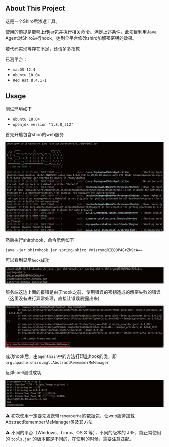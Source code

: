 ## About This Project

这是一个Shiro后渗透工具。

使用的前提是能够上传jar包并执行相关命令。满足上述条件，此项目利用Java Agent对Shiro进行hook，达到全平台修改shiro加解密密钥的效果。

若代码实现等存在不足，还请多多指教

已测平台：
* `macOS 12.4`
* `ubuntu 18.04`
* `Red Hat 8.4.1-1`

## Usage
测试环境如下
* `ubuntu 18.04`
* `openjdk version "1.8.0_312"`

首先开启包含shiro的web服务

![1](images/1.png)

然后执行shirohook，命令示例如下

```
java -jar shirohook.jar spring-shiro Vm1zrymqRIBQ8P4GrZk9cA==
```
可以看到显示`hook`成功

![2](images/2.png)

服务端这边上面的报错是由于hook之前，使用错误的密钥造成的解密失败的错误（这里没有进行异常处理，直接让错误暴露出来)

![3](images/3.png)

成功hook后，由`agentmain`中的方法打印出hook的类，即`org.apache.shiro.mgt.AbstractRememberMeManager`

反弹shell测试成功

![4](images/4.png)



:warning: 初次使用一定要先发送带`rememberMe`的数据包，让web服务加载AbstractRememberMeManager类及其方法

:warning: 不同的平台（Windows、Linux、OS X 等），不同的版本的 JRE，能正常使用的 `tools.jar` 的版本都是不同的，在使用的时候，需要注意匹配。
